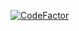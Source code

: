 [![CodeFactor](https://www.codefactor.io/repository/github/cordis-dev/cf-pr-test-1/badge)](https://www.codefactor.io/repository/github/cordis-dev/cf-pr-test-1)
